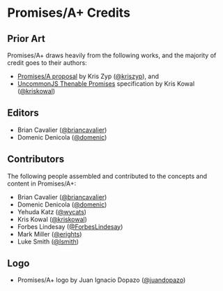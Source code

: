 # Promises/A+ Credits

## Prior Art

Promises/A+ draws heavily from the following works, and the majority of credit goes to their authors:

* [Promises/A proposal](http://wiki.commonjs.org/wiki/Promises/A) by Kris Zyp ([@kriszyp](https://github.com/kriszyp)), and
* [UncommonJS Thenable Promises](https://github.com/kriskowal/uncommonjs/blob/master/promises/specification.md) specification by Kris Kowal ([@kriskowal](https://github.com/kriskowal))

## Editors

* Brian Cavalier ([@briancavalier](https://github.com/briancavalier))
* Domenic Denicola ([@domenic](https://github.com/domenic))

## Contributors

The following people assembled and contributed to the concepts and content in Promises/A+:

* Brian Cavalier ([@briancavalier](https://github.com/briancavalier))
* Domenic Denicola ([@domenic](https://github.com/domenic))
* Yehuda Katz ([@wycats](https://github.com/wycats))
* Kris Kowal ([@kriskowal](https://github.com/kriskowal))
* Forbes Lindesay ([@ForbesLindesay](https://github.com/ForbesLindesay))
* Mark Miller ([@erights](https://github.com/erights))
* Luke Smith ([@lsmith](https://github.com/lsmith))

## Logo

* Promises/A+ logo by Juan Ignacio Dopazo ([@juandopazo](https://github.com/juandopazo))
